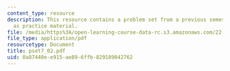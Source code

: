 ```yaml
---
content_type: resource
description: This resource contains a problem set from a previous semester, provided
  as practice material.
file: /media/https%3A/open-learning-course-data-rc.s3.amazonaws.com/22-611j-introduction-to-plasma-physics-i-fall-2006/0a87440ee915ae896ffb829189042762_pset7_02.pdf
file_type: application/pdf
resourcetype: Document
title: pset7_02.pdf
uid: 0a87440e-e915-ae89-6ffb-829189042762
---
```

